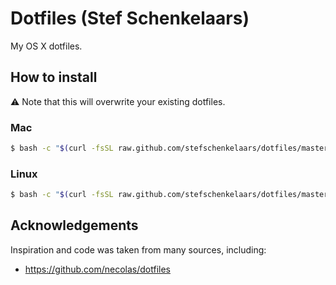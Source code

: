 # Dotfiles (Stef Schenkelaars)
My OS X dotfiles.

## How to install
:warning: Note that this will overwrite your existing dotfiles.

### Mac
```bash
$ bash -c "$(curl -fsSL raw.github.com/stefschenkelaars/dotfiles/master/bin/install_mac.sh)"
```

### Linux
```bash
$ bash -c "$(curl -fsSL raw.github.com/stefschenkelaars/dotfiles/master/bin/install_linux.sh)"
```

## Acknowledgements
Inspiration and code was taken from many sources, including:
- https://github.com/necolas/dotfiles

